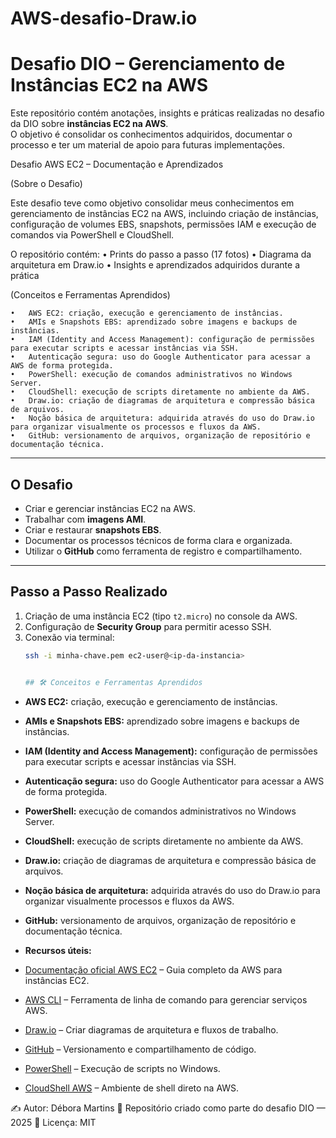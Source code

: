 # AWS-desafio-Draw.io

 # Desafio DIO – Gerenciamento de Instâncias EC2 na AWS

Este repositório contém anotações, insights e práticas realizadas no desafio da DIO sobre **instâncias EC2 na AWS**.  
O objetivo é consolidar os conhecimentos adquiridos, documentar o processo e ter um material de apoio para futuras implementações.

Desafio AWS EC2 – Documentação e Aprendizados

(Sobre o Desafio)

Este desafio teve como objetivo consolidar meus conhecimentos em gerenciamento de instâncias EC2 na AWS, incluindo criação de instâncias, configuração de volumes EBS, snapshots, permissões IAM e execução de comandos via PowerShell e CloudShell.

O repositório contém:
	•	Prints do passo a passo (17 fotos)
	•	Diagrama da arquitetura em Draw.io
	•	Insights e aprendizados adquiridos durante a prática

(Conceitos e Ferramentas Aprendidos)
 
	•	AWS EC2: criação, execução e gerenciamento de instâncias.
	•	AMIs e Snapshots EBS: aprendizado sobre imagens e backups de instâncias.
	•	IAM (Identity and Access Management): configuração de permissões para executar scripts e acessar instâncias via SSH.
	•	Autenticação segura: uso do Google Authenticator para acessar a AWS de forma protegida.
	•	PowerShell: execução de comandos administrativos no Windows Server.
	•	CloudShell: execução de scripts diretamente no ambiente da AWS.
	•	Draw.io: criação de diagramas de arquitetura e compressão básica de arquivos.
	•	Noção básica de arquitetura: adquirida através do uso do Draw.io para organizar visualmente os processos e fluxos da AWS.
	•	GitHub: versionamento de arquivos, organização de repositório e documentação técnica.

---

## O Desafio
- Criar e gerenciar instâncias EC2 na AWS.  
- Trabalhar com **imagens AMI**.  
- Criar e restaurar **snapshots EBS**.  
- Documentar os processos técnicos de forma clara e organizada.  
- Utilizar o **GitHub** como ferramenta de registro e compartilhamento.  

---

## Passo a Passo Realizado
1. Criação de uma instância EC2 (tipo `t2.micro`) no console da AWS.  
2. Configuração de **Security Group** para permitir acesso SSH.  
3. Conexão via terminal:  
   ```bash
   ssh -i minha-chave.pem ec2-user@<ip-da-instancia>


   ## 🛠️ Conceitos e Ferramentas Aprendidos

- **AWS EC2:** criação, execução e gerenciamento de instâncias.  
- **AMIs e Snapshots EBS:** aprendizado sobre imagens e backups de instâncias.  
- **IAM (Identity and Access Management):** configuração de permissões para executar scripts e acessar instâncias via SSH.  
- **Autenticação segura:** uso do Google Authenticator para acessar a AWS de forma protegida.  
- **PowerShell:** execução de comandos administrativos no Windows Server.  
- **CloudShell:** execução de scripts diretamente no ambiente da AWS.  
- **Draw.io:** criação de diagramas de arquitetura e compressão básica de arquivos.  
- **Noção básica de arquitetura:** adquirida através do uso do Draw.io para organizar visualmente processos e fluxos da AWS.  
- **GitHub:** versionamento de arquivos, organização de repositório e documentação técnica.

- **Recursos úteis:**


- [Documentação oficial AWS EC2](https://docs.aws.amazon.com/ec2/index.html) – Guia completo da AWS para instâncias EC2.  
- [AWS CLI](https://aws.amazon.com/cli/) – Ferramenta de linha de comando para gerenciar serviços AWS.  
- [Draw.io](https://app.diagrams.net/) – Criar diagramas de arquitetura e fluxos de trabalho.  
- [GitHub](https://github.com/) – Versionamento e compartilhamento de código.  
- [PowerShell](https://learn.microsoft.com/powershell/) – Execução de scripts no Windows.  
- [CloudShell AWS](https://aws.amazon.com/cloudshell/) – Ambiente de shell direto na AWS.

✍️ Autor: Débora Martins
📌 Repositório criado como parte do desafio DIO — 2025
📄 Licença: MIT
